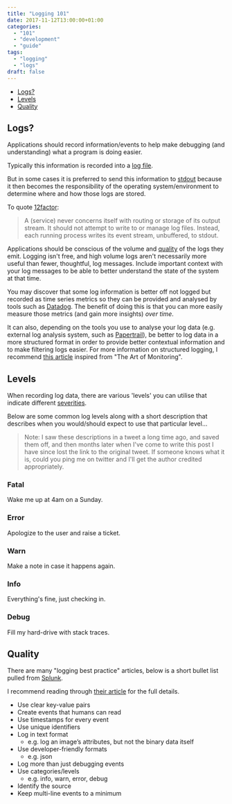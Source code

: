```yaml
---
title: "Logging 101"
date: 2017-11-12T13:00:00+01:00
categories:
  - "101"
  - "development"
  - "guide"
tags:
  - "logging"
  - "logs"
draft: false
---
```


- [Logs?](#1)
- [Levels](#2)
- [Quality](#3)

## Logs?

Applications should record information/events to help make debugging (and understanding) what a program is doing easier.

Typically this information is recorded into a [log file](https://en.wikipedia.org/wiki/Log_file).

But in some cases it is preferred to send this information to [stdout](https://en.wikipedia.org/wiki/Standard_streams) because it then becomes the responsibility of the operating system/environment to determine where and how those logs are stored. 

To quote [12factor](https://12factor.net/logs):

> A (service) never concerns itself with routing or storage of its output stream. It should not attempt to write to or manage log files. Instead, each running process writes its event stream, unbuffered, to stdout.

Applications should be conscious of the volume and [quality](#3) of the logs they emit. Logging isn't free, and high volume logs aren't necessarily more useful than fewer, thoughtful, log messages. Include important context with your log messages to be able to better understand the state of the system at that time.

You may discover that some log information is better off not logged but recorded as time series metrics so they can be provided and analysed by tools such as [Datadog](https://www.datadoghq.com/). The benefit of doing this is that you can more easily measure those metrics (and gain more insights) _over time_.

It can also, depending on the tools you use to analyse your log data (e.g. external log analysis system, such as [Papertrail](https://papertrailapp.com/)), be better to log data in a more structured format in order to provide better contextual information and to make filtering logs easier. For more information on structured logging, I recommend [this article](https://kartar.net/2015/12/structured-logging/) inspired from "The Art of Monitoring".

## Levels

When recording log data, there are various 'levels' you can utilise that indicate different [severities](https://en.wikipedia.org/wiki/Syslog#Severity_level).

Below are some common log levels along with a short description that describes when you would/should expect to use that particular level...

> Note: I saw these descriptions in a tweet a long time ago, and saved them off, and then months later when I've come to write this post I have since lost the link to the original tweet. If someone knows what it is, could you ping me on twitter and I'll get the author credited appropriately.

### Fatal

<p class="ll-fatal">Wake me up at 4am on a Sunday.</p>

### Error

<p class="ll-error">Apologize to the user and raise a ticket.</p>

### Warn

<p class="ll-warn">Make a note in case it happens again.</p>

### Info

<p class="ll-info">Everything's fine, just checking in.</p>

### Debug

<p class="ll-debug">Fill my hard-drive with stack traces.</p>

## Quality

There are many "logging best practice" articles, below is a short bullet list pulled from [Splunk](http://dev.splunk.com/view/logging/SP-CAAAFCK).

I recommend reading through [their article](http://dev.splunk.com/view/logging/SP-CAAAFCK) for the full details.

- Use clear key-value pairs
- Create events that humans can read
- Use timestamps for every event
- Use unique identifiers
- Log in text format 
  - e.g. log an image’s attributes, but not the binary data itself
- Use developer-friendly formats
  - e.g. json
- Log more than just debugging events
- Use categories/levels
  - e.g. info, warn, error, debug
- Identify the source
- Keep multi-line events to a minimum
